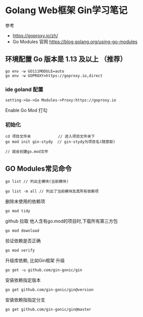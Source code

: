 
# Golang Web框架 Gin学习笔记

参考 
- https://goproxy.io/zh/
- Go Modules 官网 https://blog.golang.org/using-go-modules

## 环境配置 Go 版本是 1.13 及以上 （推荐）
```
go env -w GO111MODULE=auto
go env -w GOPROXY=https://goproxy.io,direct
```

### ide goland 配置
```
setting->Go->Go Modules->Proxy:https://goproxy.io
```
Enable Go Mod 打勾


### 初始化
```
cd 项目文件夹            // 进入项目文件夹下
go mod init gin-stydy  // gin-stydy为项目名(随意取)

// 就会创建go.mod文件
```


## GO Modules常见命令

```
go list // 列出主模块(当前模块)
```

```
go list -m all // 列出了当前模块及其所有依赖项
```


删除未使用的依赖项
```
go mod tidy
```

github 拉取 他人含有go.mod的项目时,下载所有第三方包
```
go mod download
```

验证依赖是否正确

```
go mod verify
```


升级库依赖, 比如Gin框架 升级
```
go get -u github.com/gin-gonic/gin
```

安装依赖指定版本
```
go get github.com/gin-gonic/gin@version
```

安装依赖指指定分支
```
go get github.com/gin-gonic/gin@master
```
